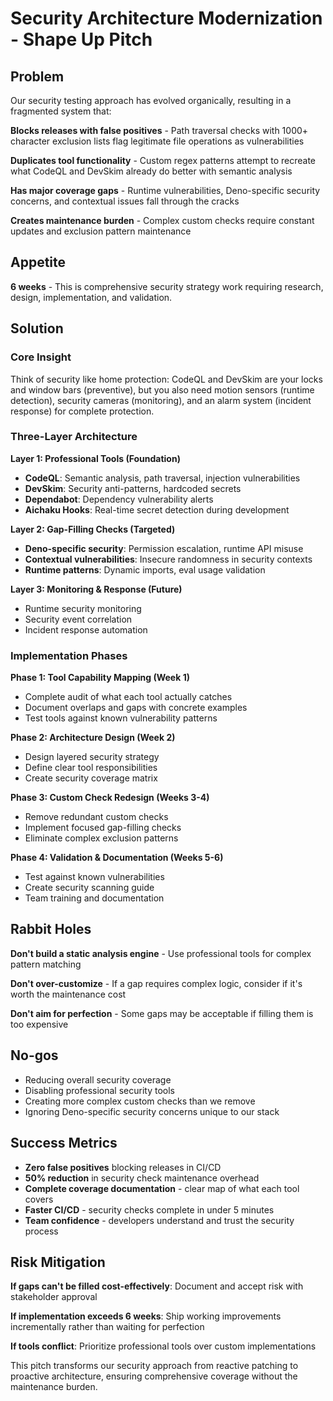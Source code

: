 # Security Architecture Modernization - Shape Up Pitch

## Problem

Our security testing approach has evolved organically, resulting in a fragmented system that:

**Blocks releases with false positives** - Path traversal checks with 1000+ character exclusion lists flag legitimate file operations as vulnerabilities

**Duplicates tool functionality** - Custom regex patterns attempt to recreate what CodeQL and DevSkim already do better with semantic analysis

**Has major coverage gaps** - Runtime vulnerabilities, Deno-specific security concerns, and contextual issues fall through the cracks

**Creates maintenance burden** - Complex custom checks require constant updates and exclusion pattern maintenance

## Appetite

**6 weeks** - This is comprehensive security strategy work requiring research, design, implementation, and validation.

## Solution

### Core Insight
Think of security like home protection: CodeQL and DevSkim are your locks and window bars (preventive), but you also need motion sensors (runtime detection), security cameras (monitoring), and an alarm system (incident response) for complete protection.

### Three-Layer Architecture

**Layer 1: Professional Tools (Foundation)**
- **CodeQL**: Semantic analysis, path traversal, injection vulnerabilities
- **DevSkim**: Security anti-patterns, hardcoded secrets  
- **Dependabot**: Dependency vulnerability alerts
- **Aichaku Hooks**: Real-time secret detection during development

**Layer 2: Gap-Filling Checks (Targeted)**
- **Deno-specific security**: Permission escalation, runtime API misuse
- **Contextual vulnerabilities**: Insecure randomness in security contexts
- **Runtime patterns**: Dynamic imports, eval usage validation

**Layer 3: Monitoring & Response (Future)**
- Runtime security monitoring
- Security event correlation
- Incident response automation

### Implementation Phases

**Phase 1: Tool Capability Mapping (Week 1)**
- Complete audit of what each tool actually catches
- Document overlaps and gaps with concrete examples
- Test tools against known vulnerability patterns

**Phase 2: Architecture Design (Week 2)**
- Design layered security strategy
- Define clear tool responsibilities  
- Create security coverage matrix

**Phase 3: Custom Check Redesign (Weeks 3-4)**
- Remove redundant custom checks
- Implement focused gap-filling checks
- Eliminate complex exclusion patterns

**Phase 4: Validation & Documentation (Weeks 5-6)**
- Test against known vulnerabilities
- Create security scanning guide
- Team training and documentation

## Rabbit Holes

**Don't build a static analysis engine** - Use professional tools for complex pattern matching

**Don't over-customize** - If a gap requires complex logic, consider if it's worth the maintenance cost

**Don't aim for perfection** - Some gaps may be acceptable if filling them is too expensive

## No-gos

- Reducing overall security coverage
- Disabling professional security tools
- Creating more complex custom checks than we remove
- Ignoring Deno-specific security concerns unique to our stack

## Success Metrics

- **Zero false positives** blocking releases in CI/CD
- **50% reduction** in security check maintenance overhead  
- **Complete coverage documentation** - clear map of what each tool covers
- **Faster CI/CD** - security checks complete in under 5 minutes
- **Team confidence** - developers understand and trust the security process

## Risk Mitigation

**If gaps can't be filled cost-effectively**: Document and accept risk with stakeholder approval

**If implementation exceeds 6 weeks**: Ship working improvements incrementally rather than waiting for perfection

**If tools conflict**: Prioritize professional tools over custom implementations

This pitch transforms our security approach from reactive patching to proactive architecture, ensuring comprehensive coverage without the maintenance burden.